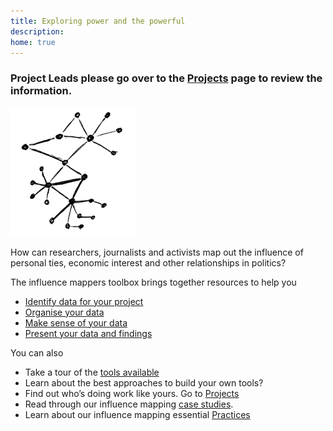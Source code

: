 ```yaml
---
title: Exploring power and the powerful
description: 
home: true
---
```


### Project Leads please go over to the [Projects](/influencemapping-toolbox/projects.html) page to review the information.

![](assets/images/logo.png)

How can researchers, journalists and activists map out the influence of personal ties, economic interest and other relationships in politics?

The influence mappers toolbox brings together resources to help you

 * [Identify data for your project](practices/collecting.html)
 * [Organise your data](practices/organising.html)
 * [Make sense of your data](practices/analysing.html)
 * [Present your data and findings](practices/publishing.html)

You can also

 * Take a tour of the [tools available](tools.html)
 * Learn about the best approaches to build your own tools?
 * Find out who’s doing work like yours. Go to [Projects](projects.html)
 * Read through our influence mapping [case studies](cases.html).
 * Learn about our influence mapping essential [Practices](practices.html)
